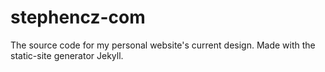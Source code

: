 # stephencz-com
The source code for my personal website's current design. Made with the static-site generator Jekyll. 
